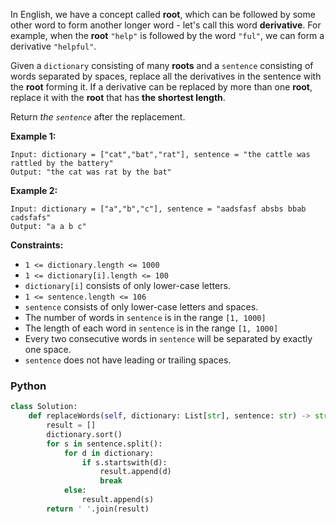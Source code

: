 In English, we have a concept called  **root**, which can be followed by some other word to form another longer word - let's call this word  **derivative**. For example, when the  **root**  `"help"`  is followed by the word  `"ful"`, we can form a derivative  `"helpful"`.

Given a  `dictionary`  consisting of many  **roots**  and a  `sentence`  consisting of words separated by spaces, replace all the derivatives in the sentence with the  **root**  forming it. If a derivative can be replaced by more than one  **root**, replace it with the  **root**  that has  **the shortest length**.

Return  _the  `sentence`_  after the replacement.

**Example 1:**
```
Input: dictionary = ["cat","bat","rat"], sentence = "the cattle was rattled by the battery"
Output: "the cat was rat by the bat"
```

**Example 2:**
```
Input: dictionary = ["a","b","c"], sentence = "aadsfasf absbs bbab cadsfafs"
Output: "a a b c"
```

**Constraints:**

-   `1 <= dictionary.length <= 1000`
-   `1 <= dictionary[i].length <= 100`
-   `dictionary[i]`  consists of only lower-case letters.
-   `1 <= sentence.length <= 106`
-   `sentence`  consists of only lower-case letters and spaces.
-   The number of words in  `sentence`  is in the range  `[1, 1000]`
-   The length of each word in  `sentence`  is in the range  `[1, 1000]`
-   Every two consecutive words in  `sentence`  will be separated by exactly one space.
-   `sentence`  does not have leading or trailing spaces.


### Python
```py
class Solution:
    def replaceWords(self, dictionary: List[str], sentence: str) -> str:
        result = []
        dictionary.sort()
        for s in sentence.split():
            for d in dictionary:
                if s.startswith(d):
                    result.append(d)
                    break
            else:
                result.append(s)
        return ' '.join(result)
```